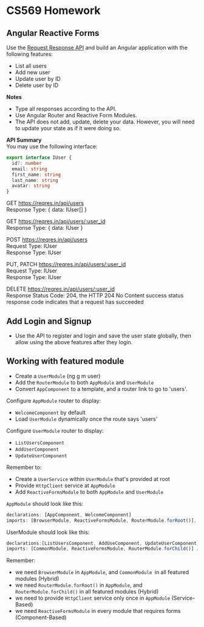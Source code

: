 # CS569 Homework
## Angular Reactive Forms
Use the [Request Response API](https://reqres.in/) and build an Angular application with the following features:
* List all users
* Add new user
* Update user by ID
* Delete user by ID
  
**Notes**
* Type all responses according to the API.  
* Use Angular Router and Reactive Form Modules.
* The API does not add, update, delete your data. However, you will need to update your state as if it were doing so.
  
**API Summary**  
You may use the following interface:
```ts
export interface IUser {
  id?: number
  email: string
  first_name: string
  last_name: string
  avatar: string
}
```

GET https://reqres.in/api/users  
Response Type: { data: IUser[] }  
  
GET https://reqres.in/api/users/:user_id  
Response Type: { data: IUser }  

POST https://reqres.in/api/users   
Request Type: IUser  
Response Type: IUser  
  
PUT, PATCH https://reqres.in/api/users/:user_id  
Request Type: IUser  
Response Type: IUser  

DELETE https://reqres.in/api/users/:user_id  
Response Status Code: 204, the HTTP 204 No Content success status response code indicates that a request has succeeded
  
## Add Login and Signup
* Use the API to register and login and save the user state globally, then allow using the above features after they login. 
  
## Working with featured module
* Create a `UserModule` (ng g m user)
* Add the `RouterModule` to both `AppModule` and `UserModule`
* Convert `AppComponent` to a template, and a router link to go to 'users'.
  
Configure `AppModule` router to display:  
* `WelcomeComponent` by default
* Load `UserModule` dynamically once the route says 'users'
  
Configure `UserModule` router to display:  
* `ListUsersComponent`
* `AddUserComponent`
* `UpdateUserComponent`
  
Remember to:
* Create a `UserService` within `UserModule` that's provided at root  
* Provide `HttpClient` service at `AppModule`
* Add `ReactiveFormsModule` to both `AppModule` and `UserModule`  
  
`AppModule` should look like this:
```javascript
declarations: [AppComponent, WelcomeComponent]
imports: [BrowserModule, ReactiveFormsModule, RouterModule.forRoot()], providers: [provideHttpClient()] // configure the router to load the UserModule in Lazy way
```
UserModule should look like this:
```javascript
declarations:[ListUsersComponent, AddUseComponent, UpdateUserComponent]
imports: [CommonModule, ReactiveFormsModule, RouterModule.forChild()] // configure the router to load each other components above on different URLs
```
Remember:
* we need `BrowserModule` in `AppModule`, and `CommonModule `in all featured modules (Hybrid)
* we need `RouterModule.forRoot()` in `AppModule`, and `RouterModule.forChild()` in all featured modules (Hybrid)
* we need to provide `HttpClient` service only once in `AppModule` (Service-Based)
* we need `ReactiveFormsModule` in every module that requires forms (Component-Based)
